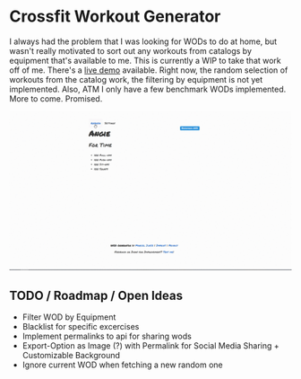 # Crossfit Workout Generator

I always had the problem that I was looking for WODs to do at home, but wasn't really motivated to sort out any workouts from catalogs by equipment that's available to me.
This is currently a WIP to take that work off of me. There's a [live demo](http://wod-gen.herokuapp.com/) available. Right now, the random selection of workouts from the catalog work,
the filtering by equipment is not yet implemented. Also, ATM I only have a few benchmark WODs implemented. More to come. Promised.

![Preview](./Prototype/preview.gif)

## TODO / Roadmap / Open Ideas

* Filter WOD by Equipment
* Blacklist for specific excercises
* Implement permalinks to api for sharing wods
* Export-Option as Image (?) with Permalink for Social Media Sharing + Customizable Background
* Ignore current WOD when fetching a new random one

